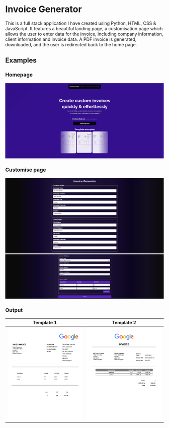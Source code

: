# Invoice Generator

This is a full stack application I have created using Python, HTML, CSS & JavaScript. It features a beautiful landing page, a customisation page which allows the user to enter data for the invoice, including company information, client information and invoice data. A PDF invoice is generated, downloaded, and the user is redirected back to the home page.

## Examples
### Homepage 
<a href="url"><img src="examples/example-homepage.png"></a>

### Customise page
<a href="url"><img src="examples/example-customise1.png"></a>
<a href="url"><img src="examples/example-customise2.png"></a>

### Output 
Template 1             |  Template 2
:-------------------------:|:-------------------------:
![](/examples/example-output1.png)  |  ![](/examples/example-output2.png)

